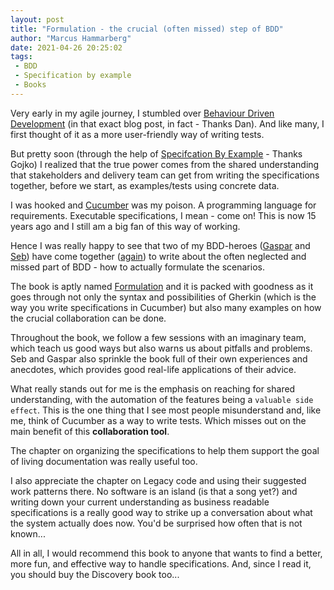 ```yaml
---
layout: post
title: "Formulation - the crucial (often missed) step of BDD"
author: "Marcus Hammarberg"
date: 2021-04-26 20:25:02
tags:
 - BDD
 - Specification by example
 - Books
---
```


Very early in my agile journey, I stumbled over [Behaviour Driven Development](https://dannorth.net/introducing-bdd/) (in that exact blog post, in fact - Thanks Dan). And like many, I first thought of it as a more user-friendly way of writing tests. 

But pretty soon (through the help of [Specifcation By Example](https://www.manning.com/books/specification-by-example) - Thanks Gojko) I realized that the true power comes from the shared understanding that stakeholders and delivery team can get from writing the specifications together, before we start, as examples/tests using concrete data. 

I was hooked and [Cucumber](https://cucumber.io/) was my poison. A programming language for requirements. Executable specifications, I mean - come on! This is now 15 years ago and I still am a big fan of this way of working. 

Hence I was really happy to see that two of my BDD-heroes ([Gaspar](https://twitter.com/gasparnagy) and [Seb](https://twitter.com/sebrose)) have come together ([again](https://leanpub.com/bddbooks-discovery)) to write about the often neglected and missed part of BDD - how to actually formulate the scenarios. 

The book is aptly named [Formulation](https://leanpub.com/bddbooks-formulation) and it is packed with goodness as it goes through not only the syntax and possibilities of Gherkin (which is the way you write specifications in Cucumber) but also many examples on how the crucial collaboration can be done. 

Throughout the book, we follow a few sessions with an imaginary team, which teach us good ways but also warns us about pitfalls and problems. Seb and Gaspar also sprinkle the book full of their own experiences and anecdotes, which provides good real-life applications of their advice.

What really stands out for me is the emphasis on reaching for shared understanding, with the automation of the features being a `valuable side effect`. This is the one thing that I see most people misunderstand and, like me, think of Cucumber as a way to write tests. Which misses out on the main benefit of this **collaboration tool**. 

The chapter on organizing the specifications to help them support the goal of living documentation was really useful too. 

I also appreciate the chapter on Legacy code and using their suggested work patterns there. No software is an island (is that a song yet?) and writing down your current understanding as business readable specifications is a really good way to strike up a conversation about what the system actually does now. You'd be surprised how often that is not known...

All in all, I would recommend this book to anyone that wants to find a better, more fun, and effective way to handle specifications. And, since I read it, you should buy the Discovery book too...
